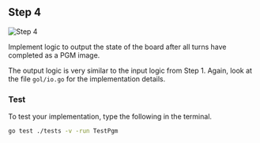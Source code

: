 <!--@include: index.md-->
#

## Step 4

![Step 4](/assets/cw_diagrams-Parallel_4.png)

Implement logic to output the state of the board after all turns have completed as a PGM image.

The output logic is very similar to the input logic from Step 1. Again, look at the file `gol/io.go` for the implementation details.

### Test

To test your implementation, type the following in the terminal.

``` bash
go test ./tests -v -run TestPgm
```

